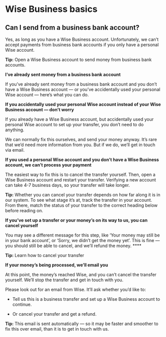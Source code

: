 # Wise Business basics  
## Can I send from a business bank account?  
Yes, as long as you have a Wise Business account. Unfortunately, we can’t accept payments from business bank accounts if you only have a personal Wise account. 

**Tip:** Open a Wise Business account to send money from business bank accounts.

 **I’ve already sent money from a business bank account**

If you’ve already sent money from a business bank account and you don’t have a Wise Business account — or you’ve accidentally used your personal Wise account — here’s what you can do. 

**If you accidentally used your personal Wise account instead of your Wise Business account — don’t worry**

If you already have a Wise Business account, but accidentally used your personal Wise account to set up your transfer, you don’t need to do anything. 

We can normally fix this ourselves, and send your money anyway. It’s rare that we’d need more information from you. But if we do, we’ll get in touch via email.

 **If you used a personal Wise account and you don’t have a Wise Business account, we can’t process your payment**

The easiest way to fix this is to cancel the transfer yourself. Then, open a Wise Business account and restart your transfer. Verifying a new account can take 4-7 business days, so your transfer will take longer.

 **Tip:** Whether you can cancel your transfer depends on how far along it is in our system. To see what stage it’s at, track the transfer in your account. From there, match the status of your transfer to the correct heading below before reading on.

 **If you’ve set up a transfer or your money’s on its way to us, you can cancel yourself**

You may see a different message for this step, like ‘Your money may still be in your bank account’, or ‘Sorry, we didn’t get the money yet’. This is fine — you should still be able to cancel, and we’ll refund the money. ****

**Tip:** Learn how to cancel your transfer

 **If your money’s being processed, we’ll email you**

At this point, the money’s reached Wise, and you can’t cancel the transfer yourself. We’ll stop the transfer and get in touch with you. 

Please look out for an email from Wise. It’ll ask whether you’d like to:

  * Tell us this is a business transfer and set up a Wise Business account to continue.

  * Or cancel your transfer and get a refund.




 **Tip:** This email is sent automatically — so it may be faster and smoother to fix this over email, than it is to get in touch with us.
